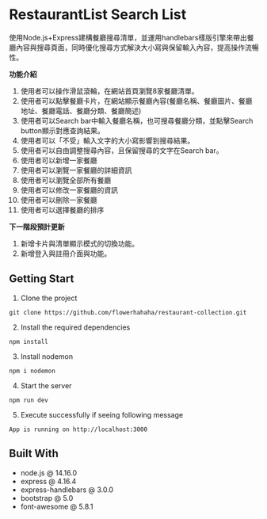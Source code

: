 # RestaurantList Search List
使用Node.js+Express建構餐廳搜尋清單，並運用handlebars樣版引擎來帶出餐廳內容與搜尋頁面，同時優化搜尋方式解決大小寫與保留輸入內容，提高操作流暢性。

**功能介紹**
1. 使用者可以操作滑鼠滾輪，在網站首頁瀏覽8家餐廳清單。
2. 使用者可以點擊餐廳卡片，在網站顯示餐廳內容(餐廳名稱、餐廳圖片、餐廳地址、餐廳電話、餐廳分類、餐廳簡述)
3. 使用者可以Search bar中輸入餐廳名稱，也可搜尋餐廳分類，並點擊Search button顯示對應查詢結果。
4. 使用者可以「不受」輸入文字的大小寫影響到搜尋結果。
5. 使用者可以自由調整搜尋內容，且保留搜尋的文字在Search bar。
6. 使用者可以新增一家餐廳
7. 使用者可以瀏覽一家餐廳的詳細資訊
8. 使用者可以瀏覽全部所有餐廳
9. 使用者可以修改一家餐廳的資訊
10. 使用者可以刪除一家餐廳
11. 使用者可以選擇餐廳的排序


**下一階段預計更新**
1. 新增卡片與清單顯示模式的切換功能。
2. 新增登入與註冊介面與功能。

## Getting Start

1.  Clone the project

```
git clone https://github.com/flowerhahaha/restaurant-collection.git
```

2.  Install the required dependencies

```
npm install
```

3.  Install nodemon

```
npm i nodemon
```

4.  Start the server

```
npm run dev
```

5.  Execute successfully if seeing following message

```
App is running on http://localhost:3000
```

## Built With

-   node.js @ 14.16.0
-   express @ 4.16.4
-   express-handlebars @ 3.0.0
-   bootstrap @ 5.0
-   font-awesome @ 5.8.1


